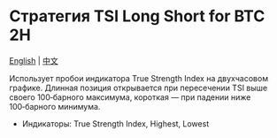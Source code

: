 # Стратегия TSI Long Short for BTC 2H
[English](README.md) | [中文](README_cn.md)

Использует пробои индикатора True Strength Index на двухчасовом графике. Длинная позиция открывается при пересечении TSI выше своего 100‑барного максимума, короткая — при падении ниже 100‑барного минимума.

- Индикаторы: True Strength Index, Highest, Lowest
